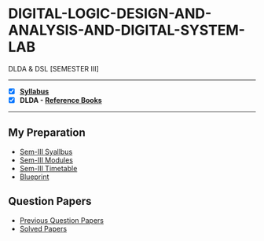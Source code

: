 # DIGITAL-LOGIC-DESIGN-AND-ANALYSIS-AND-DIGITAL-SYSTEM-LAB
 DLDA & DSL [SEMESTER III]
 
 ---
 
  - [X] **[Syllabus](https://github.com/Amey-Thakur/DIGITAL-LOGIC-DESIGN-AND-ANALYSIS/blob/main/SE-Comps_CBCGS_Syllabus.pdf)**
  - [x] **DLDA - [Reference Books](https://github.com/Amey-Thakur/DIGITAL-LOGIC-DESIGN-AND-ANALYSIS/tree/main/Reference%20Books)**

---

## My Preparation
 - [Sem-III Syallbus](https://github.com/Amey-Thakur/DIGITAL-LOGIC-DESIGN-AND-ANALYSIS/blob/main/My%20Preparation/Note_2019-09-26_13_54_38_159.png)
 - [Sem-III Modules](https://github.com/Amey-Thakur/DIGITAL-LOGIC-DESIGN-AND-ANALYSIS/blob/main/My%20Preparation/Note_2019-09-26_14_10_59_854.png)
 - [Sem-III Timetable](https://github.com/Amey-Thakur/DIGITAL-LOGIC-DESIGN-AND-ANALYSIS/blob/main/My%20Preparation/Note_2019-09-26_14_17_40_056.png)
 - [Blueprint](https://github.com/Amey-Thakur/DIGITAL-LOGIC-DESIGN-AND-ANALYSIS/blob/main/Blueprint%20(DLDA).png)

## Question Papers
 - [Previous Question Papers](https://github.com/Amey-Thakur/DIGITAL-LOGIC-DESIGN-AND-ANALYSIS/tree/main/Quesion%20Papers/Previous%20Quesion%20Papers)
 - [Solved Papers](https://github.com/Amey-Thakur/DIGITAL-LOGIC-DESIGN-AND-ANALYSIS/tree/main/Quesion%20Papers/DLDA%20Solved%20Papers)
 
